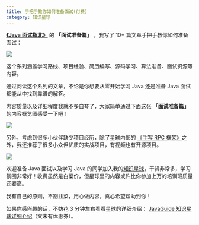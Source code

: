 ```yaml
---
title: 手把手教你如何准备面试(付费)
category: 知识星球
---
```


**[《Java 面试指北》](../zhuanlan/java-mian-shi-zhi-bei.md)** 的 **「面试准备篇」** ，我写了 10+ 篇文章手把手教你如何准备面试：

![](https://guide-blog-images.oss-cn-shenzhen.aliyuncs.com/xingqiu/image-20220628100105727.png)

这个系列涵盖学习路线、项目经验、简历编写、源码学习、算法准备、面试资源等内容。

通过阅读这个系列的文章，不论是你想要从零开始学习 Java 还是准备 Java 面试都能从中找到靠谱的解答。

内容质量以及详细程度我就不多自夸了，大家简单通过下面这张 **「面试准备篇」** 的内容概览图感受一下吧！

![](https://guide-blog-images.oss-cn-shenzhen.aliyuncs.com/xingqiu/image-20220628100605808.png)

另外，考虑到很多小伙伴缺少项目经历，除了星球内部的 [《手写 RPC 框架》](../zhuanlan/handwritten-rpc-framework.md)之外，我还推荐了很多小众但优质的实战项目，有视频也有开源项目。

![](https://guide-blog-images.oss-cn-shenzhen.aliyuncs.com/github/javaguide/image-20220308132546961.png)

欢迎准备 Java 面试以及学习 Java 的同学加入我的[知识星球](https://www.yuque.com/docs/share/8a30ffb5-83f3-40f9-baf9-38de68b906dc)，干货非常多，学习氛围非常好！收费虽然是白菜价，但星球里的内容或许比你参加上万的培训班质量还要高。

我有自己的原则，不割韭菜，用心做内容，真心希望帮助到你！

如果你感兴趣的话，不妨花 3 分钟左右看看星球的详细介绍： [JavaGuide 知识星球详细介绍](https://www.yuque.com/docs/share/8a30ffb5-83f3-40f9-baf9-38de68b906dc)（文末有优惠券）。

